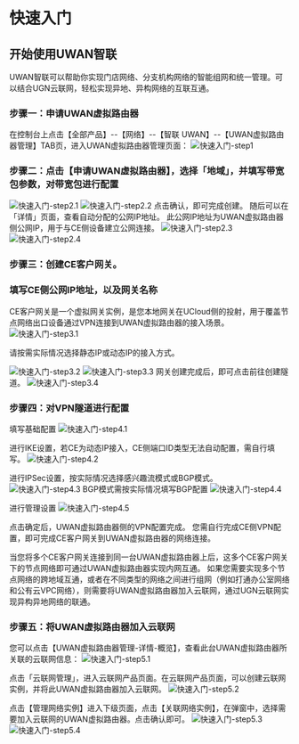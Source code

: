 # 快速入门

## 开始使用UWAN智联
UWAN智联可以帮助你实现门店网络、分支机构网络的智能组网和统一管理。可以结合UGN云联网，轻松实现异地、异构网络的互联互通。

### 步骤一：申请UWAN虚拟路由器 
在控制台上点击【全部产品】--【网络】--【智联 UWAN】--【UWAN虚拟路由器管理】TAB页，进入UWAN虚拟路由器管理页面：
![快速入门-step1](/images/快速入门-step1.png)

### 步骤二：点击【申请UWAN虚拟路由器】，选择「地域」，并填写带宽包参数，对带宽包进行配置
![快速入门-step2.1](/images/快速入门-step2.1.png)
![快速入门-step2.2](/images/快速入门-step2.2.png)
点击确认，即可完成创建。
随后可以在「详情」页面，查看自动分配的公网IP地址。
此公网IP地址为UWAN虚拟路由器侧公网IP，用于与CE侧设备建立公网连接。
![快速入门-step2.3](/images/快速入门-step2.3.png)
![快速入门-step2.4](/images/快速入门-step2.4.png)

### 步骤三：创建CE客户网关。

### 填写CE侧公网IP地址，以及网关名称

CE客户网关是一个虚拟网关实例，是您本地网关在UCloud侧的投射，用于覆盖节点网络出口设备通过VPN连接到UWAN虚拟路由器的接入场景。
![快速入门-step3.1](/images/快速入门-step3.1.png)

请按需实际情况选择静态IP或动态IP的接入方式。

![快速入门-step3.2](/images/静态IP接入.png)
![快速入门-step3.3](/images/动态IP接入.png)
网关创建完成后，即可点击前往创建隧道。
![快速入门-step3.4](/images/快速入门-step3.3.png)

### 步骤四：对VPN隧道进行配置
填写基础配置
![快速入门-step4.1](/images/快速入门-step4.1.png)

进行IKE设置，若CE为动态IP接入，CE侧端口ID类型无法自动配置，需自行填写。
![快速入门-step4.2](/images/IKE设置.png)

进行IPSec设置，按实际情况选择感兴趣流模式或BGP模式。
![快速入门-step4.3](/images/快速入门-step4.3.png)
BGP模式需按实际情况填写BGP配置
![快速入门-step4.4](/images/快速入门-step4.4.png)


进行管理设置
![快速入门-step4.5](/images/快速入门-step4.5.png)

点击确定后，UWAN虚拟路由器侧的VPN配置完成。
您需自行完成CE侧VPN配置，即可完成CE客户网关到UWAN虚拟路由器的网络连接。

当您将多个CE客户网关连接到同一台UWAN虚拟路由器上后，这多个CE客户网关下的节点网络即可通过UWAN虚拟路由器实现内网互通。
如果您需要实现多个节点网络的跨地域互通，或者在不同类型的网络之间进行组网（例如打通办公室网络和公有云VPC网络），则需要将UWAN虚拟路由器加入云联网，通过UGN云联网实现异构异地网络的联通。

### 步骤五：将UWAN虚拟路由器加入云联网
您可以点击【UWAN虚拟路由器管理-详情-概览】，查看此台UWAN虚拟路由器所关联的云联网信息：
![快速入门-step5.1](/images/快速入门-step5.1.png)

点击「云联网管理」，进入云联网产品页面。在云联网产品页面，可以创建云联网实例，并将此UWAN虚拟路由器加入云联网。
![快速入门-step5.2](/images/快速入门-step5.2.png)

点击【管理网络实例】进入下级页面，点击【关联网络实例】，在弹窗中，选择需要加入云联网的UWAN虚拟路由器。点击确认即可。
![快速入门-step5.3](/images/快速入门-step5.3.png)
![快速入门-step5.4](/images/快速入门-step5.4.png)

